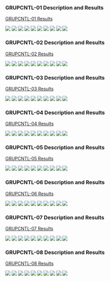 
### GRUPCNTL-01 Description and Results

[GRUPCNTL-01 Results](plots/GRUPCNTL-01.md) 

![](plots/GRUPCNTL-01-Field_Production_Comparison_Plot.png)
![](plots/GRUPCNTL-01-Field_Water_Injection_Comparison_Plot.png)
![](plots/GRUPCNTL-01-Group_INJE_Water_Injection_Comparison_Plot.png)
![](plots/GRUPCNTL-01-Group_PROD_Production_Comparison_Plot.png)
![](plots/GRUPCNTL-01-Group_WGRP1_Production_Comparison_Plot.png)
![](plots/GRUPCNTL-01-Group_WGRP2_Production_Comparison_Plot.png)
![](plots/GRUPCNTL-01-Well_INJ1_Water_Injection_Performance.png)
![](plots/GRUPCNTL-01-Well_PROD1_Production_Performance.png)
![](plots/GRUPCNTL-01-Well_PROD2_Production_Performance.png)
![](plots/GRUPCNTL-01-Well_PROD3_Production_Performance.png)

### GRUPCNTL-02 Description and Results

[GRUPCNTL-02 Results](plots/GRUPCNTL-02.md) 

![](plots/GRUPCNTL-02-Field_Production_Comparison_Plot.png)
![](plots/GRUPCNTL-02-Field_Water_Injection_Comparison_Plot.png)
![](plots/GRUPCNTL-02-Group_INJE_Water_Injection_Comparison_Plot.png)
![](plots/GRUPCNTL-02-Group_PROD_Production_Comparison_Plot.png)
![](plots/GRUPCNTL-02-Group_WGRP1_Production_Comparison_Plot.png)
![](plots/GRUPCNTL-02-Group_WGRP2_Production_Comparison_Plot.png)
![](plots/GRUPCNTL-02-Well_INJ1_Water_Injection_Performance.png)
![](plots/GRUPCNTL-02-Well_PROD1_Production_Performance.png)
![](plots/GRUPCNTL-02-Well_PROD2_Production_Performance.png)
![](plots/GRUPCNTL-02-Well_PROD3_Production_Performance.png)

### GRUPCNTL-03 Description and Results

[GRUPCNTL-03 Results](plots/GRUPCNTL-03.md) 

![](plots/GRUPCNTL-03-Field_Production_Comparison_Plot.png)
![](plots/GRUPCNTL-03-Field_Water_Injection_Comparison_Plot.png)
![](plots/GRUPCNTL-03-Group_INJE_Water_Injection_Comparison_Plot.png)
![](plots/GRUPCNTL-03-Group_PROD_Production_Comparison_Plot.png)
![](plots/GRUPCNTL-03-Group_WGRP1_Production_Comparison_Plot.png)
![](plots/GRUPCNTL-03-Group_WGRP2_Production_Comparison_Plot.png)
![](plots/GRUPCNTL-03-Well_INJ1_Water_Injection_Performance.png)
![](plots/GRUPCNTL-03-Well_PROD1_Production_Performance.png)
![](plots/GRUPCNTL-03-Well_PROD2_Production_Performance.png)
![](plots/GRUPCNTL-03-Well_PROD3_Production_Performance.png)

### GRUPCNTL-04 Description and Results

[GRUPCNTL-04 Results](plots/GRUPCNTL-04.md) 

![](plots/GRUPCNTL-04-Field_Production_Comparison_Plot.png)
![](plots/GRUPCNTL-04-Field_Water_Injection_Comparison_Plot.png)
![](plots/GRUPCNTL-04-Group_INJE_Water_Injection_Comparison_Plot.png)
![](plots/GRUPCNTL-04-Group_PROD_Production_Comparison_Plot.png)
![](plots/GRUPCNTL-04-Group_WGRP1_Production_Comparison_Plot.png)
![](plots/GRUPCNTL-04-Group_WGRP2_Production_Comparison_Plot.png)
![](plots/GRUPCNTL-04-Well_INJ1_Water_Injection_Performance.png)
![](plots/GRUPCNTL-04-Well_PROD1_Production_Performance.png)
![](plots/GRUPCNTL-04-Well_PROD2_Production_Performance.png)
![](plots/GRUPCNTL-04-Well_PROD3_Production_Performance.png)

### GRUPCNTL-05 Description and Results

[GRUPCNTL-05 Results](plots/GRUPCNTL-05.md) 

![](plots/GRUPCNTL-05-Field_Production_Comparison_Plot.png)
![](plots/GRUPCNTL-05-Field_Water_Injection_Comparison_Plot.png)
![](plots/GRUPCNTL-05-Group_INJE_Water_Injection_Comparison_Plot.png)
![](plots/GRUPCNTL-05-Group_PROD_Production_Comparison_Plot.png)
![](plots/GRUPCNTL-05-Group_WGRP1_Production_Comparison_Plot.png)
![](plots/GRUPCNTL-05-Group_WGRP2_Production_Comparison_Plot.png)
![](plots/GRUPCNTL-05-Well_INJ1_Water_Injection_Performance.png)
![](plots/GRUPCNTL-05-Well_PROD1_Production_Performance.png)
![](plots/GRUPCNTL-05-Well_PROD2_Production_Performance.png)
![](plots/GRUPCNTL-05-Well_PROD3_Production_Performance.png)

### GRUPCNTL-06 Description and Results

[GRUPCNTL-06 Results](plots/GRUPCNTL-06.md) 

![](plots/GRUPCNTL-06-Field_Production_Comparison_Plot.png)
![](plots/GRUPCNTL-06-Field_Water_Injection_Comparison_Plot.png)
![](plots/GRUPCNTL-06-Group_INJE_Water_Injection_Comparison_Plot.png)
![](plots/GRUPCNTL-06-Group_PROD_Production_Comparison_Plot.png)
![](plots/GRUPCNTL-06-Group_WGRP1_Production_Comparison_Plot.png)
![](plots/GRUPCNTL-06-Group_WGRP2_Production_Comparison_Plot.png)
![](plots/GRUPCNTL-06-Well_INJ1_Water_Injection_Performance.png)
![](plots/GRUPCNTL-06-Well_PROD1_Production_Performance.png)
![](plots/GRUPCNTL-06-Well_PROD2_Production_Performance.png)
![](plots/GRUPCNTL-06-Well_PROD3_Production_Performance.png)

### GRUPCNTL-07 Description and Results

[GRUPCNTL-07 Results](plots/GRUPCNTL-07.md) 

![](plots/GRUPCNTL-07-Field_Production_Comparison_Plot.png)
![](plots/GRUPCNTL-07-Field_Water_Injection_Comparison_Plot.png)
![](plots/GRUPCNTL-07-Group_INJE_Water_Injection_Comparison_Plot.png)
![](plots/GRUPCNTL-07-Group_PROD_Production_Comparison_Plot.png)
![](plots/GRUPCNTL-07-Group_WGRP1_Production_Comparison_Plot.png)
![](plots/GRUPCNTL-07-Group_WGRP2_Production_Comparison_Plot.png)
![](plots/GRUPCNTL-07-Well_INJ1_Water_Injection_Performance.png)
![](plots/GRUPCNTL-07-Well_PROD1_Production_Performance.png)
![](plots/GRUPCNTL-07-Well_PROD2_Production_Performance.png)
![](plots/GRUPCNTL-07-Well_PROD3_Production_Performance.png)

### GRUPCNTL-08 Description and Results

[GRUPCNTL-08 Results](plots/GRUPCNTL-08.md) 

![](plots/GRUPCNTL-08-Field_Production_Comparison_Plot.png)
![](plots/GRUPCNTL-08-Field_Water_Injection_Comparison_Plot.png)
![](plots/GRUPCNTL-08-Group_INJE_Water_Injection_Comparison_Plot.png)
![](plots/GRUPCNTL-08-Group_PROD_Production_Comparison_Plot.png)
![](plots/GRUPCNTL-08-Group_WGRP1_Production_Comparison_Plot.png)
![](plots/GRUPCNTL-08-Group_WGRP2_Production_Comparison_Plot.png)
![](plots/GRUPCNTL-08-Well_INJ1_Water_Injection_Performance.png)
![](plots/GRUPCNTL-08-Well_PROD1_Production_Performance.png)
![](plots/GRUPCNTL-08-Well_PROD2_Production_Performance.png)
![](plots/GRUPCNTL-08-Well_PROD3_Production_Performance.png)
